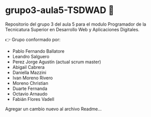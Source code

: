 # grupo3-aula5-TSDWAD 👾
Repositorio del grupo 3 del aula 5 para el modulo Programador de la Tecnicatura Superior en Desarrollo Web y Aplicaciones Digitales.

👉 Grupo conformado por:
- Pablo Fernando Ballatore
- Leandro Salguero
- Perez Jorge Agustín (actual scrum master)
- Abigail Cabrera
- Daniella Mazzini
- Ivan Moreno Rivero
- Moreno Christian
- Duarte Fernanda
- Octavio Arnaudo
- Fabián Flores Vadell

Agregar un cambio nuevo al archivo Readme...

